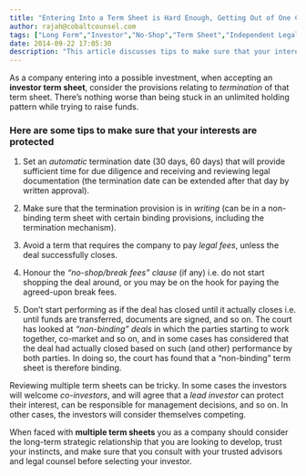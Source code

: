 ```yaml
---
title: "Entering Into a Term Sheet is Hard Enough, Getting Out of One Can be Even Harder"
author: rajah@cobaltcounsel.com
tags: ["Long Form","Investor","No-Shop","Term Sheet","Independent Legal Advice","Costs and Expenses","Start-up","Mergers and Acquisition","Rajah","Share Purchase Agreement","Investor Term Sheet","Memorandum of Understanding"]
date: 2014-09-22 17:05:30
description: "This article discusses tips to make sure that your interests are protected when entering an investor term sheet"
---
```


As a company entering into a possible investment, when accepting an **investor term sheet**, consider the provisions relating to *termination* of that term sheet. There’s nothing worse than being stuck in an unlimited holding pattern while trying to raise funds.

### Here are some tips to make sure that your interests are protected

1. Set an *automatic* termination date (30 days, 60 days) that will provide sufficient time for due diligence and receiving and reviewing legal documentation (the termination date can be extended after that day by written approval).

2. Make sure that the termination provision is in *writing* (can be in a non-binding term sheet with certain binding provisions, including the termination mechanism).

3. Avoid a term that requires the company to pay *legal fees*, unless the deal successfully closes.

4. Honour the *“no-shop/break fees” clause* (if any) i.e. do not start shopping the deal around, or you may be on the hook for paying the agreed-upon break fees.

5. Don’t start performing as if the deal has closed until it actually closes i.e. until funds are transferred, documents are signed, and so on.  The court has looked at *“non-binding” deals* in which the parties starting to work together, co-market and so on, and in some cases has considered that the deal had actually closed based on such (and other) performance by both parties. In doing so, the court has found that a “non-binding” term sheet is therefore binding.

Reviewing multiple term sheets can be tricky. In some cases the investors will welcome *co-investors*, and will agree that a *lead investor* can protect their interest, can be responsible for management decisions, and so on. In other cases, the investors will consider themselves competing.

When faced with **multiple term sheets** you as a company should consider the long-term strategic relationship that you are looking to develop, trust your instincts, and make sure that you consult with your trusted advisors and legal counsel before selecting your investor.
